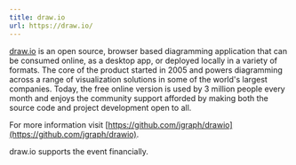 ```yaml
---
title: draw.io
url: https://draw.io/
---
```


[draw.io](https://draw.io) is an open source, browser based diagramming
application that can be consumed online, as a desktop app, or deployed locally
in a variety of formats. The core of the product started in 2005 and powers
diagramming across a range of visualization solutions in some of the world's
largest companies. Today, the free online version is used by 3 million people
every month and enjoys the community support afforded by making both the source
code and project development open to all.

For more information visit
[https://github.com/jgraph/drawio](https://github.com/jgraph/drawio).

draw.io supports the event financially.
